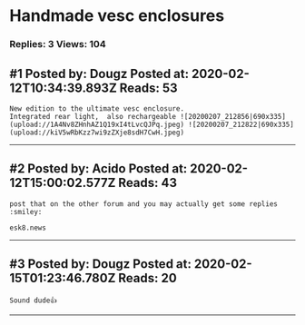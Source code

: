 # Handmade vesc enclosures

### Replies: 3 Views: 104

## \#1 Posted by: Dougz Posted at: 2020-02-12T10:34:39.893Z Reads: 53

```
New edition to the ultimate vesc enclosure. 
Integrated rear light,  also rechargeable ![20200207_212856|690x335](upload://1A4Nv8ZHnhAZ1Q19xI4tLvcQJPq.jpeg) ![20200207_212822|690x335](upload://kiV5wRbKzz7wi9zZXje8sdH7CwH.jpeg)
```

---
## \#2 Posted by: Acido Posted at: 2020-02-12T15:00:02.577Z Reads: 43

```
post that on the other forum and you may actually get some replies :smiley:

esk8.news
```

---
## \#3 Posted by: Dougz Posted at: 2020-02-15T01:23:46.780Z Reads: 20

```
Sound dude👍
```

---
